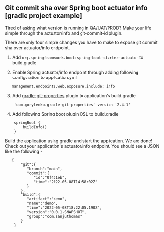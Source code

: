## Git commit sha over Spring boot actuator info [gradle project example]

Tired of asking what version is running in QA/UAT/PROD? Make your life simple through the actuator/info and git-commit-id plugin.

There are only four simple changes you have to make to expose git commit sha over actuator/info endpoint.

1. Add ```org.springframework.boot:spring-boot-starter-actuator``` to build.gradle
   
2. Enable Spring actuator/info endpoint through adding following configuration to application.yml

```
   management.endpoints.web.exposure.include: info
```

3. Add [gradle-git-properties](https://plugins.gradle.org/plugin/com.gorylenko.gradle-git-properties) plugin to application's build.gradle

```
    'com.gorylenko.gradle-git-properties' version '2.4.1'
```

4. Add following Spring boot plugin DSL to build.gradle

```
    springBoot {
        buildInfo()
    }
```

Build the application using gradle and start the application. We are done! Check out your application's actuator/info endpoint. You should see a JSON like the following -

```
   {
       "git":{
          "branch":"main",
          "commit":{
             "id":"0f411eb",
             "time":"2022-05-08T14:58:02Z"
          }
       },
       "build":{
          "artifact":"demo",
          "name":"demo",
          "time":"2022-05-08T18:22:05.190Z",
          "version":"0.0.1-SNAPSHOT",
          "group":"com.sanjuthomas"
       }
    }
```

